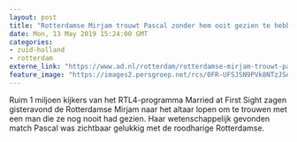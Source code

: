 ```yaml
---
layout: post
title: "Rotterdamse Mirjam trouwt Pascal zonder hem ooit gezien te hebben"
date: Mon, 13 May 2019 15:24:00 GMT
categories: 
- zuid-holland 
- rotterdam 
externe_link: "https://www.ad.nl/rotterdam/rotterdamse-mirjam-trouwt-pascal-zonder-hem-ooit-gezien-te-hebben~a829139b/"
feature_image: "https://images2.persgroep.net/rcs/0FR-UFSJSN9PVk8NTzJSAtViAQY/diocontent/148252427/_fitwidth/400/?appId=21791a8992982cd8da851550a453bd7f&quality=0.7"
---
```


Ruim 1 miljoen kijkers van het RTL4-programma Married at First Sight zagen gisteravond de Rotterdamse Mirjam naar het altaar lopen om te trouwen met een man die ze nog nooit had gezien. Haar wetenschappelijk gevonden match Pascal was zichtbaar gelukkig met de roodharige Rotterdamse.
